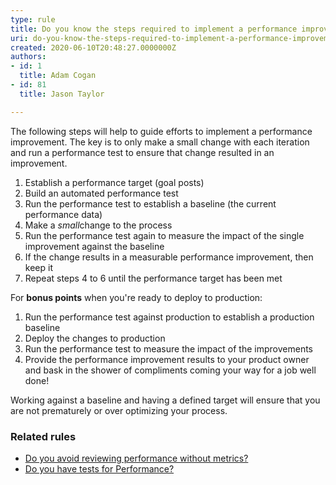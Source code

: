 ```yaml
---
type: rule
title: Do you know the steps required to implement a performance improvement?
uri: do-you-know-the-steps-required-to-implement-a-performance-improvement
created: 2020-06-10T20:48:27.0000000Z
authors:
- id: 1
  title: Adam Cogan
- id: 81
  title: Jason Taylor

---
```


The following steps will help to guide efforts to implement a performance improvement. The key is to only make a small change with each iteration and run a performance test to ensure that change resulted in an improvement.
 


1. Establish a performance target (goal posts)
2. Build an automated performance test
3. Run the performance test to establish a baseline (the current performance data)
4. Make a *small*change to the process
5. Run the performance test again to measure the impact of the single improvement against the baseline
6. If the change results in a measurable performance improvement, then keep it
7. Repeat steps 4 to 6 until the performance target has been met


For **bonus points** when you're ready to deploy to production:

1. Run the performance test against production to establish a production baseline
2. Deploy the changes to production
3. Run the performance test to measure the impact of the improvements
4. Provide the performance improvement results to your product owner and bask in the shower of compliments coming your way for a job well done!





Working against a baseline and having a defined target will ensure that you are not prematurely or over optimizing your process.

### Related rules


- [Do you avoid reviewing performance without metrics?](/_layouts/15/FIXUPREDIRECT.ASPX?WebId=3dfc0e07-e23a-4cbb-aac2-e778b71166a2&amp;TermSetId=07da3ddf-0924-4cd2-a6d4-a4809ae20160&amp;TermId=ce49995e-7a6e-47fb-9463-2cdf1ac3395e)
- [Do you have tests for Performance?](http&#58;//www.ssw.com.au/ssw/Standards/Rules/RulesToBetterUnitTests.aspx#Performance)
